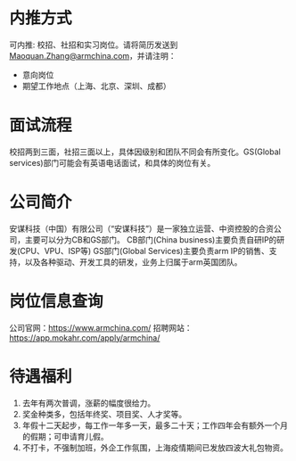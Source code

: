 # 内推方式

可内推: 校招、社招和实习岗位。请将简历发送到 Maoquan.Zhang@armchina.com，并请注明：
* 意向岗位
* 期望工作地点（上海、北京、深圳、成都）


# 面试流程

校招两到三面，社招三面以上，具体因级别和团队不同会有所变化。GS(Global services)部门可能会有英语电话面试，和具体的岗位有关。


# 公司简介

安谋科技（中国）有限公司（“安谋科技”）是一家独立运营、中资控股的合资公司，主要可以分为CB和GS部门。
CB部门(China business)主要负责自研IP的研发(CPU、VPU、ISP等)
GS部门(Global Services)主要负责arm IP的销售、支持，以及各种驱动、开发工具的研发，业务上归属于arm英国团队。

# 岗位信息查询

公司官网：https://www.armchina.com/
招聘网站：https://app.mokahr.com/apply/armchina/

# 待遇福利

1. 去年有两次普调，涨薪的幅度很给力。
2. 奖金种类多，包括年终奖、项目奖、人才奖等。
3. 年假十二天起步，每工作一年多一天，最多二十天；工作四年会有额外一个月的假期；可申请育儿假。
4. 不打卡，不强制加班，外企工作氛围，上海疫情期间已发放四波大礼包物资。
